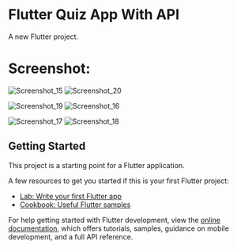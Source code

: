 # Flutter Quiz App With API

A new Flutter project.
# Screenshot:
![Screenshot_15](https://github.com/JImaruf/Flutter-Quiz-App-with-API/assets/95274187/2544798a-ef2d-4353-89f8-fdb56a439893)
![Screenshot_20](https://github.com/JImaruf/Flutter-Quiz-App-with-API/assets/95274187/406d72f1-7de4-4b99-8b73-8f32d4dd4ebd)

![Screenshot_19](https://github.com/JImaruf/Flutter-Quiz-App-with-API/assets/95274187/400de2ca-dab2-40ac-9c72-aaac9e1e0971)
![Screenshot_16](https://github.com/JImaruf/Flutter-Quiz-App-with-API/assets/95274187/a4e7a3bd-37eb-42b4-bfb3-553915434e2f)

![Screenshot_17](https://github.com/JImaruf/Flutter-Quiz-App-with-API/assets/95274187/857dadbf-37b1-4642-b58d-038ea621ae50)
![Screenshot_18](https://github.com/JImaruf/Flutter-Quiz-App-with-API/assets/95274187/62e60060-a9c0-4313-bfb7-dd824b3a7e8d)


## Getting Started

This project is a starting point for a Flutter application.

A few resources to get you started if this is your first Flutter project:

- [Lab: Write your first Flutter app](https://docs.flutter.dev/get-started/codelab)
- [Cookbook: Useful Flutter samples](https://docs.flutter.dev/cookbook)

For help getting started with Flutter development, view the
[online documentation](https://docs.flutter.dev/), which offers tutorials,
samples, guidance on mobile development, and a full API reference.
